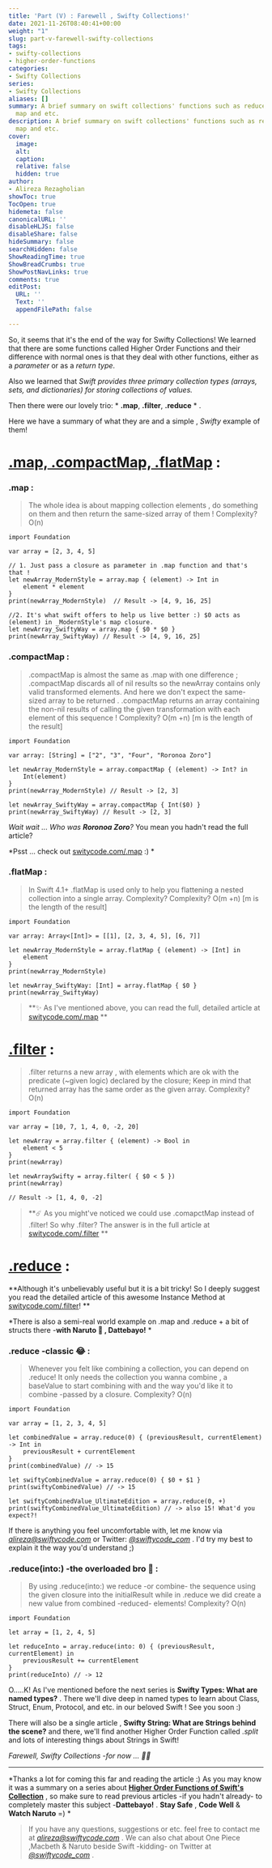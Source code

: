 ```yaml
---
title: 'Part (V) : Farewell , Swifty Collections!'
date: 2021-11-26T08:40:41+00:00
weight: "1"
slug: part-v-farewell-swifty-collections
tags:
- swifty-collections
- higher-order-functions
categories:
- Swifty Collections
series:
- Swifty Collections
aliases: []
summary: A brief summary on swift collections' functions such as reduce, filter,
  map and etc.
description: A brief summary on swift collections' functions such as reduce, filter,
  map and etc.
cover:
  image: 
  alt: 
  caption: 
  relative: false
  hidden: true
author:
- Alireza Rezagholian
showToc: true
TocOpen: true
hidemeta: false
canonicalURL: ''
disableHLJS: false
disableShare: false
hideSummary: false
searchHidden: false
ShowReadingTime: true
ShowBreadCrumbs: true
ShowPostNavLinks: true
comments: true
editPost:
  URL: ''
  Text: ''
  appendFilePath: false

---
```

So, it seems that it's the end of the way for Swifty Collections! We learned that there are some functions called Higher Order Functions and their difference with normal ones is that they deal with other functions, either as a *parameter* or as a *return type*.

Also we learned that *Swift provides three primary collection types (arrays, sets, and dictionaries) for storing collections of values.*

Then there were our lovely trio: * **.map**, **.filter**, **.reduce** * .

Here we have a summary of what they are and a simple , *Swifty* example of them!

# [.map, .compactMap, .flatMap](https://swiftycode.com/part-ii-map-compactmap-flatmap) :

### .map :
>The whole idea is about mapping collection elements , do something on them and then return the same-sized array of them ! Complexity? O(n)

```
import Foundation

var array = [2, 3, 4, 5]

// 1. Just pass a closure as parameter in .map function and that's that !
let newArray_ModernStyle = array.map { (element) -> Int in
    element * element
}
print(newArray_ModernStyle)  // Result -> [4, 9, 16, 25]

//2. It's what swift offers to help us live better :) $0 acts as (element) in _ModernStyle's map closure.
let newArray_SwiftyWay = array.map { $0 * $0 }
print(newArray_SwiftyWay) // Result -> [4, 9, 16, 25]
``` 

### .compactMap :
>.compactMap is almost the same as .map with one difference ; .compactMap discards all of nil results so the newArray contains only valid transformed elements. And here we don't expect the same-sized array to be returned . .compactMap returns an array containing the non-nil results of calling the given transformation with each element of this sequence ! Complexity? O(m +n) [m is the length of the result] 

```
import Foundation

var array: [String] = ["2", "3", "Four", "Roronoa Zoro"]

let newArray_ModernStyle = array.compactMap { (element) -> Int? in
    Int(element)
}
print(newArray_ModernStyle) // Result -> [2, 3]

let newArray_SwiftyWay = array.compactMap { Int($0) }
print(newArray_SwiftyWay) // Result -> [2, 3]
```

*Wait wait ... Who was **Roronoa Zoro**?* You mean you hadn't read the full article? 

*Psst ... check out [switycode.com/.map](https://swiftycode.com/part-ii-map-compactmap-flatmap) :) *

### .flatMap :
>In Swift 4.1+ .flatMap is used only to help you flattening a nested collection into a single array. Complexity? Complexity? O(m +n) [m is the length of the result]

```
import Foundation

var array: Array<[Int]> = [[1], [2, 3, 4, 5], [6, 7]]

let newArray_ModernStyle = array.flatMap { (element) -> [Int] in
    element
}
print(newArray_ModernStyle)

let newArray_SwiftyWay: [Int] = array.flatMap { $0 }
print(newArray_SwiftyWay)
```

>**✨ As I've mentioned above, you can read the full, detailed article at [switycode.com/.map](https://swiftycode.com/part-ii-map-compactmap-flatmap) **


# [.filter](https://swiftycode.com/part-iii-filter) :
>.filter returns a new array , with elements which are ok with the predicate (~given logic) declared by the closure; Keep in mind that returned array has the same order as the given array. Complexity? O(n)

```
import Foundation

var array = [10, 7, 1, 4, 0, -2, 20]

let newArray = array.filter { (element) -> Bool in
    element < 5
}
print(newArray)

let newArraySwifty = array.filter( { $0 < 5 })
print(newArray)

// Result -> [1, 4, 0, -2]
```

> **☄️ As you might've noticed we could use .comapctMap instead of .filter! So why .filter? The answer is in the full article at [switycode.com/.filter](https://swiftycode.com/part-iii-filter) **


# [.reduce](https://swiftycode.com/part-iv-reduce) :

**Although it's unbelievably useful but it is a bit tricky! So I deeply suggest you read the detailed article of this awesome Instance Method at [switycode.com/.filter](https://swiftycode.com/part-iv-reduce)! **

*There is also a semi-real world example on .map and .reduce + a bit of structs there -**with Naruto 🦊 , Dattebayo!** *

### .reduce -classic 😂 :

> Whenever you felt like combining a collection, you can depend on .reduce! It only needs the collection you wanna combine , a baseValue to start combining with and the way you'd like it to combine -passed by a closure. Complexity? O(n)

```
import Foundation

var array = [1, 2, 3, 4, 5]

let combinedValue = array.reduce(0) { (previousResult, currentElement) -> Int in
    previousResult + currentElement
}
print(combinedValue) // -> 15

let swiftyCombinedValue = array.reduce(0) { $0 + $1 }
print(swiftyCombinedValue) // -> 15

let swiftyCombinedValue_UltimateEdition = array.reduce(0, +)
print(swiftyCombinedValue_UltimateEdition) // -> also 15! What'd you expect?!
```
If there is anything you feel uncomfortable with, let me know via *[alireza@swiftycode.com](mailto:alireza@swiftycode.com)* or Twitter: *[@swiftycode_com](https://twitter.com/swiftycode_com)* . I'd try my best to explain it the way you'd understand ;)

### .reduce(into:) -the overloaded bro 🤣 :
> By using .reduce(into:) we reduce -or combine- the sequence using the given closure into the initialResult while in .reduce we did create a new value from combined -reduced- elements! Complexity? O(n)

```
import Foundation

let array = [1, 2, 4, 5]

let reduceInto = array.reduce(into: 0) { (previousResult, currentElement) in
    previousResult += currentElement
}
print(reduceInto) // -> 12
```

O.....K! As I've mentioned before the next series is **Swifty Types: What are named types?** . There we'll dive deep in named types to learn about Class, Struct, Enum, Protocol, and etc. in our beloved Swift ! See you soon :)

There will also be a single article , **Swifty String: What are Strings behind the scene?** and there, we'll find another Higher Order Function called *.split* and lots of interesting things about Strings in Swift!

*Farewell, Swifty Collections -for now ... 🙌🏼*


***
*Thanks a lot for coming this far and reading the article :) As you may know it was a summary on a series about [**Higher Order Functions of Swift's Collection**](https://swiftycode.com/part-i-higher-order-functions-in-swift-collections) , so make sure to read previous articles -if you hadn't already- to completely master this subject -**Dattebayo!** . **Stay Safe** , **Code Well** & **Watch Naruto** =) *
> If you have any questions, suggestions or etc. feel free to contact me at *[alireza@swiftycode.com](mailto:alireza@swiftycode.com)* . We can also chat about One Piece ,Macbeth & Naruto beside Swift -kidding- on Twitter at *[@swiftycode_com](https://twitter.com/swiftycode_com)* .